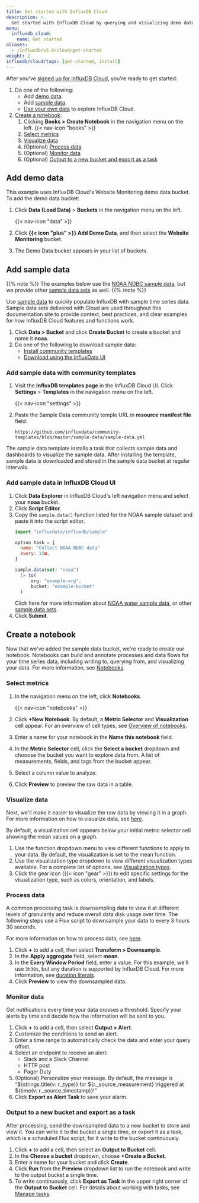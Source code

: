 ```yaml
---
title: Get started with InfluxDB Cloud
description: >
  Get started with InfluxDB Cloud by querying and visualizing demo data in InfluxDB Notebooks.
menu:
  influxdb_cloud:
    name: Get started
aliases:
  - /influxdb/v2.0/cloud/get-started
weight: 2
influxdb/cloud/tags: [get-started, install]
---
```


After you've [signed up for InfluxDB Cloud](/influxdb/cloud/sign-up/), you're ready to get started:

1. Do one of the following:
   - Add [demo data](#add-demo-data).
   - Add [sample data](#add-sample-data). 
   - [Use your own data](/influxdb/cloud/write-data/) to explore InfluxDB Cloud.
2. [Create a notebook](#create-a-notebook):
    1.  Clicking **Books > Create Notebook** in the navigation menu on the left.
        {{< nav-icon "books" >}}
    2. [Select metrics](#select-metrics)
    3. [Visualize data](#visualize-data)
    4. (Optional) [Process data](#process-data)
    5. (Optional) [Monitor data](#monitor-data)
    6. (Optional) [Output to a new bucket and export as a task](#output-to-a-new-bucket-and-export-as-a-task)

## Add demo data

This example uses InfluxDB Cloud's Website Monitoring demo data bucket. To add the demo data bucket:

1.  Click **Data (Load Data)** > **Buckets** in the navigation menu on the left.

    {{< nav-icon "data" >}}

2.  Click **{{< icon "plus" >}} Add Demo Data**, and then select the **Website Monitoring** bucket.
3.  The Demo Data bucket appears in your list of buckets.

## Add sample data

{{% note %}}
The examples below use the [NOAA NDBC sample data](/influxdb/v2.0/reference/sample-data/#noaa-ndbc-data), but we provide other [sample data sets](/influxdb/cloud/reference/sample-data/#sample-datasets) as well.
{{% /note %}}

Use [sample data](/influxdb/cloud/reference/sample-data/) to quickly populate InfluxDB with sample time series data. Sample data sets delivered with Cloud are used throughout this documentation site to provide context, best practices, and clear examples for how InfluxDB Cloud features and functions work.

1. Click **Data > Bucket** and click **Create Bucket** to create a bucket and name it **noaa**.
2. Do one of the following to download sample data: 
   - [Install community templates](#add-sample-data-with-community-templates) 
   - [Download using the InfluxData UI](#add-sample-data-with-influxdata-ui)

### Add sample data with community templates 

1. Visit the **InfluxDB templates page** in the InfluxDB Cloud UI. Click **Settings** > **Templates** in the navigation menu on the left.

    {{< nav-icon "settings" >}}
      
2. Paste the Sample Data community temple URL in **resource manifest file** field:

    ```
    https://github.com/influxdata/community-templates/blob/master/sample-data/sample-data.yml
    ```

The sample data template installs a task that collects sample data and dashboards to visualize the sample data.
After installing the template, sample data is downloaded and stored in the sample data bucket at regular intervals.
### Add sample data in InfluxDB Cloud UI 
   
1. Click **Data Explorer** in InfluxDB Cloud's left navigation menu and select your **noaa** bucket. 
2. Click **Script Editor**. 
3. Copy the `sample.data()` function listed for the NOAA sample dataset and paste it into the script editor. 
    ```js
    import "influxdata/influxdb/sample"

    option task = {
      name: "Collect NOAA NDBC data"
      every: 15m,
    }

    sample.data(set: "noaa")
      |> to(
          org: "example-org",
          bucket: "example-bucket"
      )
    ```
   Click here for more information about [NOAA water sample data](/influxdb/v2.0/reference/sample-data/#noaa-water-sample-data), or other [sample data sets](/influxdb/v2.0/reference/sample-data/). 
4. Click **Submit**. 

## Create a notebook

Now that we've added the sample data bucket, we're ready to create our notebook. Notebooks can build and annotate processes and data flows for your time series data, including writing to, querying from, and visualizing your data. For more information, see [Notebooks](/influxdb/cloud/notebooks/). 

### Select metrics

1. In the navigation menu on the left, click **Notebooks**.

    {{< nav-icon "notebooks" >}}
2. Click **+New Notebook**. By default, a **Metric Selector** and **Visualization** cell appear. For an overview of cell types, see [Overview of notebooks](/influxdb/cloud/notebooks/overview/#notebook-cell-types). 
3. Enter a name for your notebook in the **Name this notebook** field. 
5. In the **Metric Selector** cell, click the **Select a bucket** dropdown and chooose the bucket you want to explore data from. A list of measurements, fields, and tags from the bucket appear.
6. Select a column value to analyze.
7. Click **Preview** to preview the raw data in a table.

### Visualize data

Next, we'll make it easier to visualize the raw data by viewing it in a graph. For more information on how to visualize data, see [here](/influxdb/cloud/visualize-data/).

By default, a visualization cell appears below your initial metric selector cell showing the mean values on a graph. 

1. Use the function dropdown menu to view different functions to apply to your data. By default, the visualization is set to the mean function.
2. Use the visualization type dropdown to view different visualization types available.
For a complete list of options, see [Visualization types](/influxdb/cloud/visualize-data/visualization-types/).
3. Click the gear icon ({{< icon "gear" >}}) to edit specific settings for the visualization type, such as colors, orientation, and labels.

### Process data

A common processing task is downsampling data to view it at different levels of granularity and reduce overall data disk usage over time. The following steps use a Flux script to downsample your data to every 3 hours 30 seconds.

For more information on how to process data, see [here](/influxdb/cloud/process-data/).

1. Click **+** to add a cell, then select **Transform > Downsample**.
2. In the **Apply aggregate** field, select **mean**.
3. In the **Every Window Period** field, enter a value. For this example, we'll use `3h30s`, but any duration is supported by InfluxDB Cloud. For more information, see [duration literals](/influxdb/v2.0/reference/flux/language/lexical-elements/#duration-literals).
4. Click **Preview** to view the downsampled data.

### Monitor data

Get notifications every time your data crosses a threshold. Specify your alerts by time and decide how the information will be sent to you. 

1. Click **+** to add a cell, then select **Output > Alert**.
2. Customize the conditions to send an alert.
3. Enter a time range to automatically check the data and enter your query offset.
4. Select an endpoint to receive an alert:
   - Slack and a Slack Channel
   - HTTP post
   - Pager Duty
5. (Optional) Personalize your message. By default, the message is “${strings.title(v: r._type)} for ${r._source_measurement} triggered at ${time(v: r._source_timestamp)}!”
6. Click **Export as Alert Task** to save your alarm. 

### Output to a new bucket and export as a task

After processing, send the downsampled data to a new bucket to store and view it. You can write it to the bucket a single time, or export it as a task, which is a scheduled Flux script, for it write to the bucket continuously.

1. Click **+** to add a cell, then select an **Output to Bucket** cell.
2. In the **Choose a bucket** dropdown, choose **+Create a Bucket**.
3. Enter a name for your bucket and click **Create**.
4. Click **Run** from the **Preview** dropdown list to run the notebook and write to the output bucket a single time.
5. To write continuously, click **Export as Task** in the upper right corner of the **Output to Bucket** cell. For details about working with tasks, see [Manage tasks](/influxdb/cloud/process-data/manage-tasks/).

